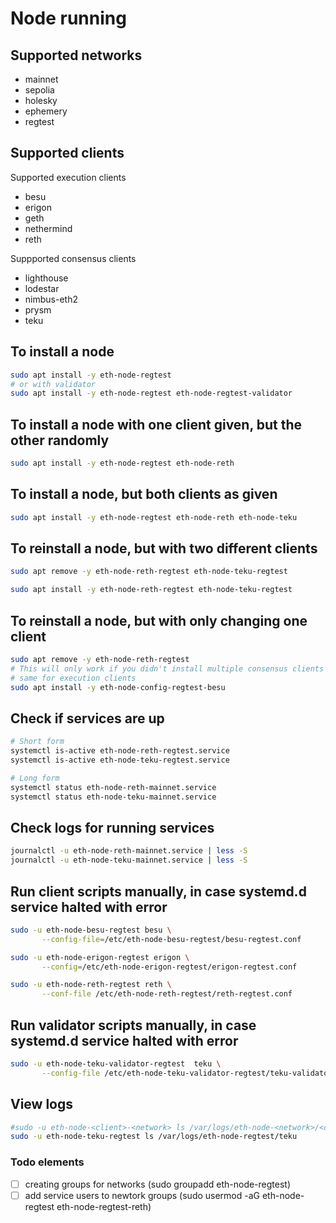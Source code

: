 # Node running 


## Supported networks

- mainnet
- sepolia
- holesky
- ephemery
- regtest

## Supported clients

Supported execution clients
- besu
- erigon
- geth
- nethermind
- reth 

Suppported consensus clients
- lighthouse
- lodestar
- nimbus-eth2
- prysm
- teku

## To install a node 

```bash
sudo apt install -y eth-node-regtest
# or with validator 
sudo apt install -y eth-node-regtest eth-node-regtest-validator

``` 

## To install a node with one client given, but the other randomly

```bash
sudo apt install -y eth-node-regtest eth-node-reth
```

## To install a node, but both clients as given

```bash
sudo apt install -y eth-node-regtest eth-node-reth eth-node-teku
```

## To reinstall a node, but with two different clients

```bash
sudo apt remove -y eth-node-reth-regtest eth-node-teku-regtest

sudo apt install -y eth-node-reth-regtest eth-node-teku-regtest
```

## To reinstall a node, but with only changing one client

```bash
sudo apt remove -y eth-node-reth-regtest
# This will only work if you didn't install multiple consensus clients before
# same for execution clients
sudo apt install -y eth-node-config-regtest-besu
```

## Check if services are up 

```bash 
# Short form 
systemctl is-active eth-node-reth-regtest.service
systemctl is-active eth-node-teku-regtest.service

# Long form
systemctl status eth-node-reth-mainnet.service
systemctl status eth-node-teku-mainnet.service
```

## Check logs for running services

```bash
journalctl -u eth-node-reth-mainnet.service | less -S
journalctl -u eth-node-teku-mainnet.service | less -S
```

## Run client scripts manually, in case systemd.d service halted with error

```bash
sudo -u eth-node-besu-regtest besu \
       --config-file=/etc/eth-node-besu-regtest/besu-regtest.conf
```

```bash
sudo -u eth-node-erigon-regtest erigon \
       --config=/etc/eth-node-erigon-regtest/erigon-regtest.conf
```

```bash
sudo -u eth-node-reth-regtest reth \
       --conf-file /etc/eth-node-reth-regtest/reth-regtest.conf
```

## Run validator scripts manually, in case systemd.d service halted with error

```bash
sudo -u eth-node-teku-validator-regtest  teku \
       --config-file /etc/eth-node-teku-validator-regtest/teku-validator-regtest.toml
```

## View logs

```bash 
#sudo -u eth-node-<client>-<network> ls /var/logs/eth-node-<network>/<client>
sudo -u eth-node-teku-regtest ls /var/logs/eth-node-regtest/teku
```

### Todo elements

- [ ] creating groups for networks (sudo groupadd eth-node-regtest)
- [ ] add service users to newtork groups (sudo usermod -aG eth-node-regtest eth-node-regtest-reth)